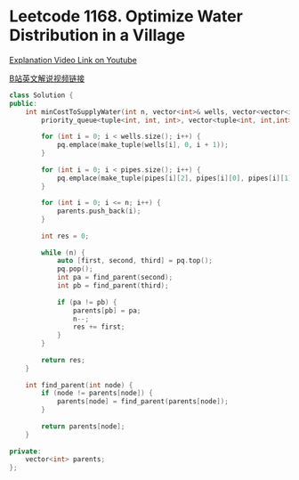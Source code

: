 # Leetcode 1168. Optimize Water Distribution in a Village

[Explanation Video Link on Youtube](https://youtu.be/iLfiGrvkheE)

[B站英文解说视频链接](https://www.bilibili.com/video/BV1RQ4y1k7i9?share\_source=copy\_web)

```cpp
class Solution {
public:
    int minCostToSupplyWater(int n, vector<int>& wells, vector<vector<int>>& pipes) {
        priority_queue<tuple<int, int, int>, vector<tuple<int, int,int>>, greater<tuple<int, int, int>>> pq;
        
        for (int i = 0; i < wells.size(); i++) {
            pq.emplace(make_tuple(wells[i], 0, i + 1));
        }
        
        for (int i = 0; i < pipes.size(); i++) {
            pq.emplace(make_tuple(pipes[i][2], pipes[i][0], pipes[i][1]));
        }
        
        for (int i = 0; i <= n; i++) {
            parents.push_back(i);
        }
        
        int res = 0;
        
        while (n) {
            auto [first, second, third] = pq.top();
            pq.pop();
            int pa = find_parent(second);
            int pb = find_parent(third);
            
            if (pa != pb) {
                parents[pb] = pa;
                n--;
                res += first;
            }
        }
        
        return res;
    }
    
    int find_parent(int node) {
        if (node != parents[node]) {
            parents[node] = find_parent(parents[node]);
        }
        
        return parents[node];
    }
    
private:
    vector<int> parents;
};
```
